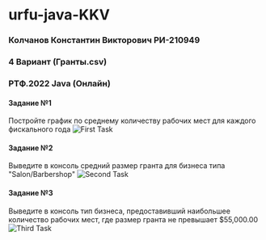 # urfu-java-KKV
 
### Колчанов Константин Викторович РИ-210949
### 4 Вариант (Гранты.csv)
### РТФ.2022 Java (Онлайн)

#### Задание №1

Постройте график по среднему количеству рабочих мест для каждого фискального года
![First Task]()

#### Задание №2

Выведите в консоль средний размер гранта для бизнеса типа "Salon/Barbershop" 
![Second Task]()

#### Задание №3

Выведите в консоль тип бизнеса, предоставивший наибольшее количество рабочих мест, где размер гранта не превышает $55,000.00 
![Third Task]()
